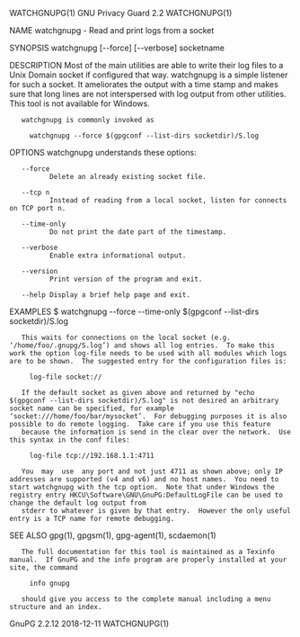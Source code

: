 WATCHGNUPG(1)                                                                                                                                    GNU Privacy Guard 2.2                                                                                                                                    WATCHGNUPG(1)

NAME
       watchgnupg - Read and print logs from a socket

SYNOPSIS
       watchgnupg [--force] [--verbose] socketname

DESCRIPTION
       Most  of  the  main utilities are able to write their log files to a Unix Domain socket if configured that way.  watchgnupg is a simple listener for such a socket.  It ameliorates the output with a time stamp and makes sure that long lines are not interspersed with log output from other utilities.  This
       tool is not available for Windows.

       watchgnupg is commonly invoked as

         watchgnupg --force $(gpgconf --list-dirs socketdir)/S.log

OPTIONS
       watchgnupg understands these options:

       --force
              Delete an already existing socket file.

       --tcp n
              Instead of reading from a local socket, listen for connects on TCP port n.

       --time-only
              Do not print the date part of the timestamp.

       --verbose
              Enable extra informational output.

       --version
              Print version of the program and exit.

       --help Display a brief help page and exit.

EXAMPLES
         $ watchgnupg --force --time-only $(gpgconf --list-dirs socketdir)/S.log

       This waits for connections on the local socket (e.g. ‘/home/foo/.gnupg/S.log’) and shows all log entries.  To make this work the option log-file needs to be used with all modules which logs are to be shown.  The suggested entry for the configuration files is:

         log-file socket://

       If the default socket as given above and returned by "echo $(gpgconf --list-dirs socketdir)/S.log" is not desired an arbitrary socket name can be specified, for example ‘socket:///home/foo/bar/mysocket’.  For debugging purposes it is also possible to do remote logging.  Take care if you use this feature
       because the information is send in the clear over the network.  Use this syntax in the conf files:

         log-file tcp://192.168.1.1:4711

       You  may  use  any port and not just 4711 as shown above; only IP addresses are supported (v4 and v6) and no host names.  You need to start watchgnupg with the tcp option.  Note that under Windows the registry entry HKCU\Software\GNU\GnuPG:DefaultLogFile can be used to change the default log output from
       stderr to whatever is given by that entry.  However the only useful entry is a TCP name for remote debugging.

SEE ALSO
       gpg(1), gpgsm(1), gpg-agent(1), scdaemon(1)

       The full documentation for this tool is maintained as a Texinfo manual.  If GnuPG and the info program are properly installed at your site, the command

         info gnupg

       should give you access to the complete manual including a menu structure and an index.

GnuPG 2.2.12                                                                                                                                           2018-12-11                                                                                                                                         WATCHGNUPG(1)
